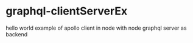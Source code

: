 # graphql-clientServerEx
hello world example of apollo client in node with node graphql server as backend
